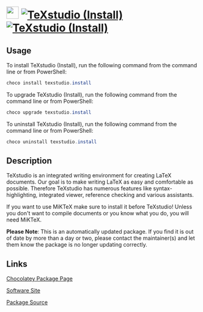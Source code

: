 ﻿# <img src="https://cdn.jsdelivr.net/gh/mkevenaar/chocolatey-packages@9372f3ad64f05adc8d3e29742062733127789453/icons/texstudio.png" width="32" height="32"/> [![TeXstudio (Install)](https://img.shields.io/chocolatey/v/texstudio.install.svg?label=TeXstudio+(Install))](https://chocolatey.org/packages/texstudio.install) [![TeXstudio (Install)](https://img.shields.io/chocolatey/dt/texstudio.install.svg)](https://chocolatey.org/packages/texstudio.install)

## Usage

To install TeXstudio (Install), run the following command from the command line or from PowerShell:

```powershell
choco install texstudio.install
```

To upgrade TeXstudio (Install), run the following command from the command line or from PowerShell:

```powershell
choco upgrade texstudio.install
```

To uninstall TeXstudio (Install), run the following command from the command line or from PowerShell:

```powershell
choco uninstall texstudio.install
```

## Description

TeXstudio is an integrated writing environment for creating LaTeX documents. Our goal is to make writing LaTeX as easy and comfortable as possible. Therefore TeXstudio has numerous features like syntax-highlighting, integrated viewer, reference checking and various assistants.

If you want to use MiKTeX make sure to install it before TeXstudio! Unless you don't want to compile documents or you know what you do, you will need MiKTeX.

**Please Note**: This is an automatically updated package. If you find it is
out of date by more than a day or two, please contact the maintainer(s) and
let them know the package is no longer updating correctly.


## Links

[Chocolatey Package Page](https://chocolatey.org/packages/texstudio.install)

[Software Site](https://www.texstudio.org/)

[Package Source](https://github.com/mkevenaar/chocolatey-packages/tree/master/automatic/texstudio.install)

